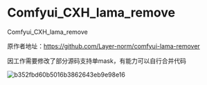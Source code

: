 # Comfyui_CXH_lama_remove
Comfyui_CXH_lama_remove

原作者地址：https://github.com/Layer-norm/comfyui-lama-remover

因工作需要修改了部分源码支持单mask，有能力可以自行合并代码

![b352fbd60b5016b3862643eb9e98e16](https://github.com/StartHua/Comfyui_CXH_lama_remove/assets/22284244/bdade14f-be0b-439d-aa12-0020f41093e9)
